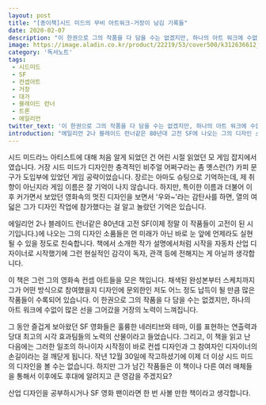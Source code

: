 ```yaml
---
layout: post
title: "[종이책]시드 미드의 무비 아트워크-거장이 남김 기록들"
date: 2020-02-07
description: "이 한권으로 그의 작품을 다 담을 수는 없겠지만, 하나의 아트 워크에 수없이 많은 선을 그어갔을 거장의 노력이 느껴집니다."
image: https://image.aladin.co.kr/product/22219/53/cover500/k312636612_1.jpg
category: '독서노트'
tags: 
 - 시드미드
 - SF
 - 컨셉아트
 - 거장
 - 대가
 - 블레이드 런너
 - 트론
 - 에일리언
twitter_text: '이 한권으로 그의 작품을 다 담을 수는 없겠지만, 하나의 아트 워크에 수없이 많은 선을 그어갔을 거장의 노력이 느껴집니다.'
introduction: "에일리언 2나 블레이드 런너같은 80년대 고전 SF에 나오는 그의 디자인 소품들은 먼 미래가 아닌 바로 눈 앞에 언제라도 실현될 수 있을 정도로 친숙합니다."
---
```


시드 미드라느 아티스트에 대해 처음 알게 되었던 건 어린 시절 읽었던 모 게임 잡지에서였습니다. 거장 시드 미드가 디자인한 충격적인 비주얼 어쩌구라는 좀 옛스런(?) 카피 문구가 도입부에 있었던 게임 공략이었습니다. 장르는 아마도 슈팅으로 기억하는데, 제 취향이 아닌지라 게임 이름은 잘 기억이 나지 않습니다. 하지만, 특이한 이름과 더불어 이후 커가면서 보았던 영화속의 멋진 디자인을 보면서 '우와~'라는 감탄사를 하면, 열의 여덟은 그가 디자인 작업에 참가했다는 걸 알고 놀랐던 기억은 있습니다.

에일리언 2나 블레이드 런너같은 80년대 고전 SF(이제 정말 이 작품들이 고전이 된 시기입니다.)에 나오는 그의 디자인 소품들은 먼 미래가 아닌 바로 눈 앞에 언제라도 실현될 수 있을 정도로 친숙합니다. 책에서 소개한 작가 설명에서처럼 시작을 자동차 산업 디자이너로 시작했기에 그런 현실적인 감각이 독자, 관객 등에 전해지는 게 아닐까 생각합니다.

이 책은 그런 그의 영화속 컨셉 아트들을 모은 책입니다. 채색된 완성본부터 스케치까지 그가 어떤 방식으로 참여했을지 디자인에 문외한인 저도 어느 정도 납득이 될 만큼 많은 작품들이 수록되어 있습니다. 이 한권으로 그의 작품을 다 담을 수는 없겠지만, 하나의 아트 워크에 수없이 많은 선을 그어갔을 거장의 노력이 느껴집니다.

그 동안 즐겁게 보아왔던 SF 영화들은 훌륭한 네러티브와 테마, 이를 표현하는 연출력과 당대 최고의 시각 효과팀들의 노력의 산물이라고 들었습니다. 그리고, 이 책을 읽고 난 다음에는 그러한 일조의 하나이자 시작점이 바로 컨셉 디자인과 그 참여자인 디자이너의 손길이라는 걸 깨닫게 됩니다. 작년 12월 30일에 작고하셨기에 이제 더 이상 시드 미드의 디자인을 볼 수는 없습니다. 하지만 그가 남긴 작품들은 이 책이나 다른 여러 매체들을 통해서 이후에도 후대에 알려지고 큰 영감을 주겠지요?

산업 디자인을 공부하시거나 SF 영화 팬이라면 한 번 사볼 만한 책이라고 생각합니다.